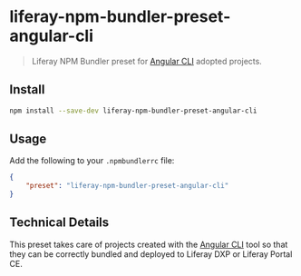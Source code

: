 # liferay-npm-bundler-preset-angular-cli

> Liferay NPM Bundler preset for [Angular CLI](https://cli.angular.io/) adopted
> projects.

## Install

```sh
npm install --save-dev liferay-npm-bundler-preset-angular-cli
```

## Usage

Add the following to your `.npmbundlerrc` file:

```json
{
	"preset": "liferay-npm-bundler-preset-angular-cli"
}
```

## Technical Details

This preset takes care of projects created with the
[Angular CLI](https://cli.angular.io/) tool so that they can be correctly
bundled and deployed to Liferay DXP or Liferay Portal CE.
